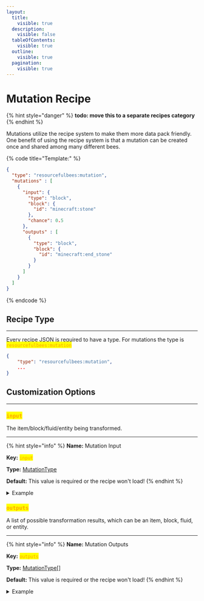 ```yaml
---
layout:
  title:
    visible: true
  description:
    visible: false
  tableOfContents:
    visible: true
  outline:
    visible: true
  pagination:
    visible: true
---
```


# Mutation Recipe

{% hint style="danger" %}
**todo: move this to a separate recipes category**
{% endhint %}

Mutations utilize the recipe system to make them more data pack friendly. One benefit of using the recipe system is that a mutation can be created once and shared among many different bees.

{% code title="Template:" %}
```json
{
  "type": "resourcefulbees:mutation",
  "mutations" : [
    {
      "input": {
        "type": "block",
        "block": {
          "id": "minecraft:stone"
        },
        "chance": 0.5
      },
      "outputs" : [
        {
          "type": "block",
          "block": {
            "id": "minecraft:end_stone"
          }
        }
      ]
    }
  ]
}
```
{% endcode %}



## Recipe Type

***

Every recipe JSON is required to have a type. For mutations the type is <mark style="color:orange;">`resourcefulbees:mutation`</mark>

```json
{
    "type": "resourcefulbees:mutation",
    ...
}
```



## Customization Options

***

### <mark style="color:orange;">`input`</mark>

The item/block/fluid/entity being transformed.

***

{% hint style="info" %}
**Name:** Mutation Input

**Key:** <mark style="color:orange;">`input`</mark>

**Type:** [MutationType](mutation-type.md)

**Default:** This value is required or the recipe won't load!
{% endhint %}

<details>

<summary>Example</summary>

```json
"input": {
  "type": "block",
  "block": {
    "id": "minecraft:stone"
  },
  "chance": 0.5
}
```

</details>



### <mark style="color:orange;">`outputs`</mark>

A list of possible transformation results, which can be an item, block, fluid, or entity.

***

{% hint style="info" %}
**Name:** Mutation Outputs

**Key:** <mark style="color:orange;">`outputs`</mark>

**Type:** [MutationType\[\]](mutation-type.md)

**Default:** This value is required or the recipe won't load!
{% endhint %}

<details>

<summary>Example</summary>

```json
"outputs" : [
  {
    "type": "block",
    "block": {
      "id": "minecraft:end_stone"
    }
  }
]
```

</details>

